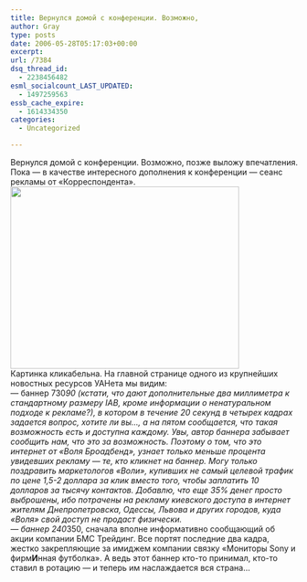 ```yaml
---
title: Вернулся домой с конференции. Возможно,
author: Gray
type: posts
date: 2006-05-28T05:17:03+00:00
excerpt:
url: /7384
dsq_thread_id:
  - 2238456482
esml_socialcount_LAST_UPDATED:
  - 1497259563
essb_cache_expire:
  - 1614334350
categories:
  - Uncategorized

---
```








Вернулся домой с конференции. Возможно, позже выложу впечатления.  
Пока &#8212; в качестве интересного дополнения к конференции &#8212; сеанс рекламы от &#171;Корреспондента&#187;.  
<a href="https://i2.wp.com/www.ljplus.ru/img/g/r/gray\_ru/korres-adv.jpg" target=\_blank><img src="https://i0.wp.com/www.ljplus.ru/img/g/r/gray\_ru/th\_korres-adv.jpg?resize=400%2C319" width=400 height=319 border=0 data-recalc-dims="1"></a>  
Картинка кликабельна. На главной странице одного из крупнейших новостных ресурсов УАНета мы видим:  
&#8212; баннер 730*90 (кстати, что дают дополнительные два миллиметра к стандартному размеру IAB, кроме информации о ненатуральном подходе к рекламе?), в котором в течение 20 секунд в четырех кадрах задается вопрос, хотите ли вы&#8230;, а на пятом сообщается, что такая возможность есть и доступна каждому. Увы, автор баннера забывает сообщить нам, что это за возможность. Поэтому о том, что это интернет от &#171;Воля Броадбенд&#187;, узнает только меньше процента увидевших рекламу &#8212; те, кто кликнет на баннер. Могу только поздравить маркетологов &#171;Воли&#187;, купивших не самый целевой трафик по цене 1,5-2 доллара за клик вместо того, чтобы заплатить 10 долларов за тысячу контактов. Добавлю, что еще 35% денег просто выброшены, ибо потрачены на рекламу киевского доступа в интернет жителям Днепропетровска, Одессы, Львова и других городов, куда &#171;Воля&#187; свой доступ не продаст физически.  
&#8212; баннер 240*350, сначала вполне информативно сообщающий об акции компании БМС Трейдинг. Все портят последние два кадра, жестко закрепляющие за имиджем компании связку &#171;Мониторы Sony и фирм**И**нная футболка&#187;. А ведь этот баннер кто-то принимал, кто-то ставил в ротацию &#8212; и теперь им наслаждается вся страна&#8230;
